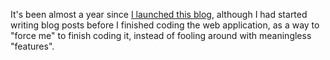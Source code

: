 It's been almost a year since [I launched this blog][1], although I had started writing blog posts before I finished coding the web application, as a way to "force me" to finish coding it, instead of fooling around with meaningless "features".

[1]: /2012/12/25/pony-foo-begins
